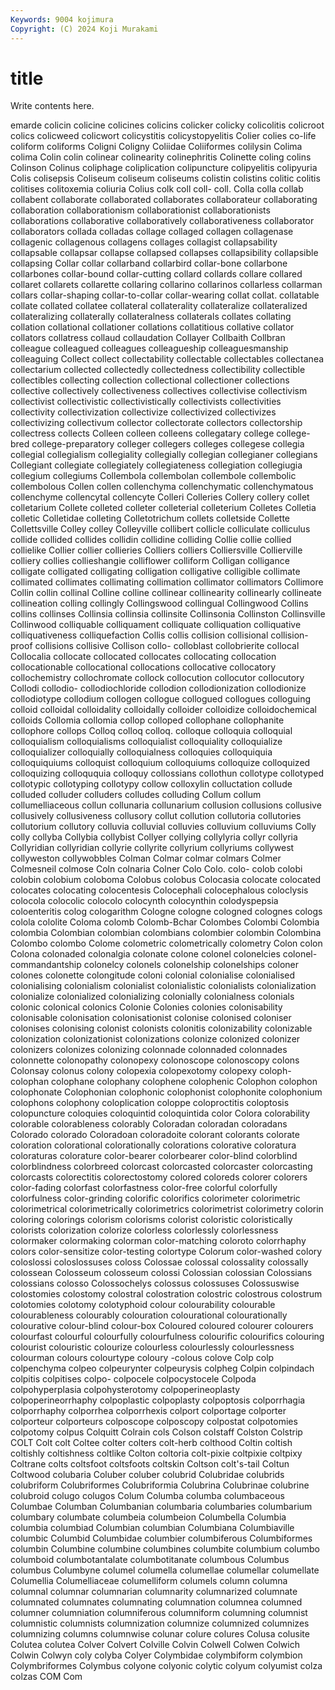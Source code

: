 ```yaml
---
Keywords: 9004 kojimura
Copyright: (C) 2024 Koji Murakami
---
```


# title

Write contents here.



emarde colicin colicine
colicines colicins colicker colicky colicolitis colicroot colics colicweed colicwort colicystitis
colicystopyelitis Colier colies co-life coliform coliforms Coligni Coligny Coliidae Coliiformes
colilysin Colima colima Colin colin colinear colinearity colinephritis Colinette coling
colins Colinson Colinus coliphage coliplication colipuncture colipyelitis colipyuria Colis colisepsis
Coliseum coliseum coliseums colistin colistins colitic colitis colitises colitoxemia coliuria
Colius colk coll coll- coll. Colla colla collab collabent collaborate
collaborated collaborates collaborateur collaborating collaboration collaborationism collaborationist collaborationists collaborations collaborative
collaboratively collaborativeness collaborator collaborators collada colladas collage collaged collagen collagenase
collagenic collagenous collagens collages collagist collapsability collapsable collapsar collapse collapsed
collapses collapsibility collapsible collapsing Collar collar collarband collarbird collar-bone collarbone
collarbones collar-bound collar-cutting collard collards collare collared collaret collarets collarette
collaring collarino collarinos collarless collarman collars collar-shaping collar-to-collar collar-wearing collat
collat. collatable collate collated collatee collateral collaterality collateralize collateralized collateralizing
collaterally collateralness collaterals collates collating collation collational collationer collations collatitious
collative collator collators collatress collaud collaudation Collayer Collbaith Collbran colleague
colleagued colleagues colleagueship colleaguesmanship colleaguing Collect collect collectability collectable collectables
collectanea collectarium collected collectedly collectedness collectibility collectible collectibles collecting collection
collectional collectioner collections collective collectively collectiveness collectives collectivise collectivism collectivist
collectivistic collectivistically collectivists collectivities collectivity collectivization collectivize collectivized collectivizes collectivizing
collectivum collector collectorate collectors collectorship collectress collects Colleen colleen colleens
collegatary college college-bred college-preparatory colleger collegers colleges collegese collegia collegial
collegialism collegiality collegially collegian collegianer collegians Collegiant collegiate collegiately collegiateness
collegiation collegiugia collegium collegiums Collembola collembolan collembole collembolic collembolous Collen
collen collenchyma collenchymatic collenchymatous collenchyme collencytal collencyte Colleri Colleries Collery
collery collet colletarium Collete colleted colleter colleterial colleterium Colletes Colletia
colletic Colletidae colleting Colletotrichum collets colletside Collette Collettsville Colley colley
Colleyville collibert collicle colliculate colliculus collide collided collides collidin collidine
colliding Collie collie collied collielike Collier collier collieries Colliers colliers
Colliersville Collierville colliery collies collieshangie colliflower colliform Colligan colligance colligate
colligated colligating colligation colligative colligible collimate collimated collimates collimating collimation
collimator collimators Collimore Collin collin collinal Colline colline collinear collinearity
collinearly collineate collineation colling collingly Collingswood collingual Collingwood Collins collins
collinses Collinsia collinsia collinsite Collinsonia Collinston Collinsville Collinwood colliquable colliquament
colliquate colliquation colliquative colliquativeness colliquefaction Collis collis collision collisional collision-proof
collisions collisive Collison collo- colloblast collobrierite collocal Collocalia collocate collocated
collocates collocating collocation collocationable collocational collocations collocative collocatory collochemistry collochromate
collock collocution collocutor collocutory Collodi collodio- collodiochloride collodion collodionization collodionize
collodiotype collodium collogen collogue collogued collogues colloguing colloid colloidal colloidality
colloidally colloider colloidize colloidochemical colloids Collomia collomia collop colloped collophane
collophanite collophore collops Colloq colloq colloq. colloque colloquia colloquial colloquialism
colloquialisms colloquialist colloquiality colloquialize colloquializer colloquially colloquialness colloquies colloquiquia colloquiquiums
colloquist colloquium colloquiums colloquize colloquized colloquizing colloququia colloquy collossians collothun
collotype collotyped collotypic collotyping collotypy collow colloxylin colluctation collude colluded
colluder colluders colludes colluding Collum collum collumelliaceous collun collunaria collunarium
collusion collusions collusive collusively collusiveness collusory collut collution collutoria collutories
collutorium collutory colluvia colluvial colluvies colluvium colluviums Colly colly collyba
Collybia collybist Collyer collying collylyria collyr collyria Collyridian collyridian collyrie
collyrite collyrium collyriums collywest collyweston collywobbles Colman Colmar colmar colmars
Colmer Colmesneil colmose Coln colnaria Colner Colo Colo. colo- colob
colobi colobin colobium coloboma Colobus colobus Colocasia colocate colocated colocates
colocating colocentesis Colocephali colocephalous coloclysis colocola colocolic colocolo colocynth colocynthin
colodyspepsia coloenteritis colog cologarithm Cologne cologne cologned colognes cologs colola
cololite Coloma colomb Colomb-Bchar Colombes Colombi Colombia colombia Colombian colombian
colombians colombier colombin Colombina Colombo colombo Colome colometric colometrically colometry
Colon colon Colona colonaded colonalgia colonate colone colonel colonelcies colonel-commandantship
colonelcy colonels colonelship colonelships coloner colones colonette colongitude coloni colonial
colonialise colonialised colonialising colonialism colonialist colonialistic colonialists colonialization colonialize colonialized
colonializing colonially colonialness colonials colonic colonical colonics Colonie Colonies colonies
colonisability colonisable colonisation colonisationist colonise colonised coloniser colonises colonising colonist
colonists colonitis colonizability colonizable colonization colonizationist colonizations colonize colonized colonizer
colonizers colonizes colonizing colonnade colonnaded colonnades colonnette colonopathy colonopexy colonoscope
colonoscopy colons Colonsay colonus colony colopexia colopexotomy colopexy coloph- colophan
colophane colophany colophene colophenic Colophon colophon colophonate Colophonian colophonic colophonist
colophonite colophonium colophons colophony coloplication coloppe coloproctitis coloptosis colopuncture coloquies
coloquintid coloquintida color Colora colorability colorable colorableness colorably Coloradan coloradan
coloradans Colorado colorado Coloradoan coloradoite colorant colorants colorate coloration colorational
colorationally colorations colorative coloratura coloraturas colorature color-bearer colorbearer color-blind colorblind
colorblindness colorbreed colorcast colorcasted colorcaster colorcasting colorcasts colorectitis colorectostomy colored
coloreds colorer colorers color-fading colorfast colorfastness color-free colorful colorfully colorfulness
color-grinding colorific colorifics colorimeter colorimetric colorimetrical colorimetrically colorimetrics colorimetrist colorimetry
colorin coloring colorings colorism colorisms colorist coloristic coloristically colorists colorization
colorize colorless colorlessly colorlessness colormaker colormaking colorman color-matching coloroto colorrhaphy
colors color-sensitize color-testing colortype Colorum color-washed colory coloslossi coloslossuses coloss
Colossae colossal colossality colossally colossean Colosseum colosseum colossi Colossian colossian
Colossians colossians colosso Colossochelys colossus colossuses Colossuswise colostomies colostomy colostral
colostration colostric colostrous colostrum colotomies colotomy colotyphoid colour colourability colourable
colourableness colourably colouration colourational colourationally colourative colour-blind colour-box Coloured coloured
colourer colourers colourfast colourful colourfully colourfulness colourific colourifics colouring colourist
colouristic colourize colourless colourlessly colourlessness colourman colours colourtype coloury -colous
colove Colp colp colpenchyma colpeo colpeurynter colpeurysis colpheg Colpin colpindach
colpitis colpitises colpo- colpocele colpocystocele Colpoda colpohyperplasia colpohysterotomy colpoperineoplasty colpoperineorrhaphy
colpoplastic colpoplasty colpoptosis colporrhagia colporrhaphy colporrhea colporrhexis colport colportage colporter
colporteur colporteurs colposcope colposcopy colpostat colpotomies colpotomy colpus Colquitt Colrain
cols Colson colstaff Colston Colstrip COLT Colt colt Coltee colter
colters colt-herb colthood Coltin coltish coltishly coltishness coltlike Colton coltoria
colt-pixie coltpixie coltpixy Coltrane colts coltsfoot coltsfoots coltskin Coltson colt's-tail
Coltun Coltwood colubaria Coluber coluber colubrid Colubridae colubrids colubriform Colubriformes
Colubriformia Colubrina Colubrinae colubrine colubroid colugo colugos Colum Columba columba
columbaceous Columbae Columban Columbanian columbaria columbaries columbarium columbary columbate columbeia
columbeion Columbella Columbia columbia columbiad Columbian columbian Columbiana Columbiaville columbic
Columbid Columbidae columbier columbiferous Columbiformes columbin Columbine columbine columbines columbite
columbium columbo columboid columbotantalate columbotitanate columbous Columbus columbus Columbyne columel
columella columellae columellar columellate Columellia Columelliaceae columelliform columels column columna
columnal columnar columnarian columnarity columnarized columnate columnated columnates columnating columnation
columnea columned columner columniation columniferous columniform columning columnist columnistic columnists
columnization columnize columnized columnizes columnizing columns columnwise colunar colure colures
Colusa colusite Colutea colutea Colver Colvert Colville Colvin Colwell Colwen
Colwich Colwin Colwyn coly colyba Colyer Colymbidae colymbiform colymbion Colymbriformes
Colymbus colyone colyonic colytic colyum colyumist colza colzas COM Com
